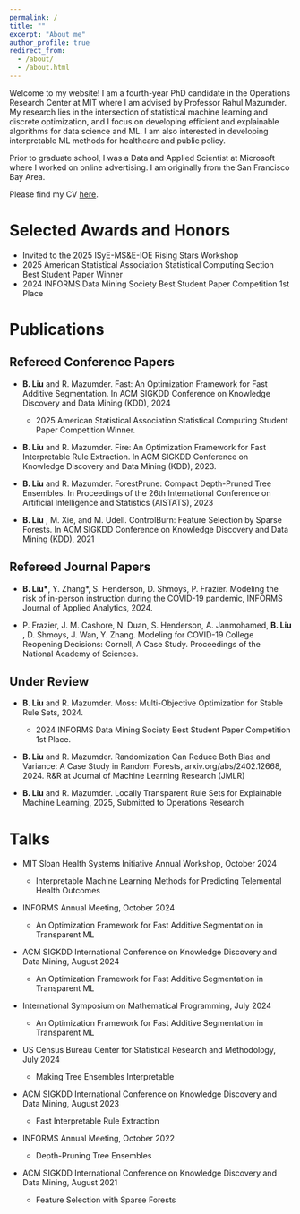 ```yaml
---
permalink: /
title: ""
excerpt: "About me"
author_profile: true
redirect_from:
  - /about/
  - /about.html
---
```

Welcome to my website! I am a fourth-year PhD candidate in the Operations Research Center at MIT where I am advised by Professor Rahul Mazumder. My research lies in the intersection of statistical machine learning and discrete optimization, and I focus on developing efficient and explainable algorithms for data science and ML. I am also interested in developing interpretable ML methods for healthcare and public policy.

Prior to graduate school, I was a Data and Applied Scientist at Microsoft where I worked on online advertising. I am originally from the San Francisco Bay Area.

Please find my CV [here](files/cvbrian.pdf).

# Selected Awards and Honors
- Invited to the 2025 ISyE-MS&E-IOE Rising Stars Workshop 
- 2025 American Statistical Association Statistical Computing Section Best Student Paper Winner
- 2024 INFORMS Data Mining Society Best Student Paper Competition 1st Place

# Publications

## Refereed Conference Papers

- **B. Liu**  and R. Mazumder. Fast: An Optimization Framework for Fast Additive Segmentation. In ACM SIGKDD Conference on Knowledge Discovery and Data Mining (KDD), 2024
  - 2025 American Statistical Association Statistical Computing Student Paper Competition Winner.

- **B. Liu**  and R. Mazumder. Fire: An Optimization Framework for Fast Interpretable Rule Extraction. In ACM SIGKDD Conference on Knowledge Discovery and Data Mining (KDD), 2023.
  
- **B. Liu**  and R. Mazumder. ForestPrune: Compact Depth-Pruned Tree Ensembles. In Proceedings of the 26th International Conference on Artificial Intelligence and Statistics (AISTATS), 2023
  
- **B. Liu** , M. Xie, and M. Udell. ControlBurn: Feature Selection by Sparse Forests. In ACM SIGKDD Conference on Knowledge Discovery and Data Mining (KDD), 2021

## Refereed Journal Papers
- **B. Liu\***, Y. Zhang\*, S. Henderson, D. Shmoys, P. Frazier. Modeling the risk of in-person instruction during the COVID-19 pandemic, INFORMS Journal of Applied Analytics, 2024.
  
- P. Frazier, J. M. Cashore, N. Duan, S. Henderson, A. Janmohamed, **B. Liu** , D. Shmoys, J. Wan, Y. Zhang.
Modeling for COVID-19 College Reopening Decisions: Cornell, A Case Study. Proceedings of the National Academy of Sciences.


## Under Review
- **B. Liu**  and R. Mazumder. Moss: Multi-Objective Optimization for Stable Rule Sets, 2024.
  - 2024 INFORMS Data Mining Society Best Student Paper Competition 1st Place.
   
- **B. Liu**  and R. Mazumder. Randomization Can Reduce Both Bias and Variance: A Case Study in Random Forests, arxiv.org/abs/2402.12668, 2024. R&R at Journal of Machine Learning Research (JMLR)

- **B. Liu** and R. Mazumder. Locally Transparent Rule Sets for Explainable Machine Learning, 2025, Submitted to Operations Research

# Talks

- MIT Sloan Health Systems Initiative Annual Workshop, October 2024
  - Interpretable Machine Learning Methods for Predicting Telemental Health Outcomes

- INFORMS Annual Meeting, October 2024
  - An Optimization Framework for Fast Additive Segmentation in Transparent ML	

- ACM SIGKDD International Conference on Knowledge Discovery and Data Mining, August 2024
  - An Optimization Framework for Fast Additive Segmentation in Transparent ML	

- International Symposium on Mathematical Programming, July 2024
  - An Optimization Framework for Fast Additive Segmentation in Transparent ML	

- US Census Bureau Center for Statistical Research and Methodology, July 2024
  - Making Tree Ensembles Interpretable

- ACM SIGKDD International Conference on Knowledge Discovery and Data Mining, August 2023
  - Fast Interpretable Rule Extraction	

- INFORMS Annual Meeting, October 2022
  - Depth-Pruning Tree Ensembles

- ACM SIGKDD International Conference on Knowledge Discovery and Data Mining, August 2021
  - Feature Selection with Sparse Forests




